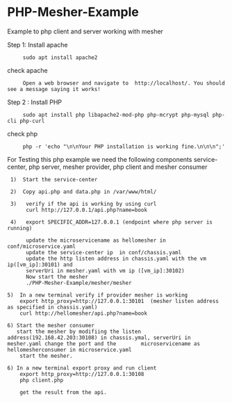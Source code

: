 # PHP-Mesher-Example
Example to php client and server working with mesher

Step 1: Install apache

         sudo apt install apache2
             
   check apache
        
         Open a web browser and navigate to  http://localhost/. You should see a message saying it works!

Step 2 : Install PHP

         sudo apt install php libapache2-mod-php php-mcrypt php-mysql php-cli php-curl

   check php
   
         php -r 'echo "\n\nYour PHP installation is working fine.\n\n\n";'

For Testing this php example we need the following components
       service-center, php server, mesher provider, php client and mesher consumer
  
     1)  Start the service-center
     
     2)  Copy api.php and data.php in /var/www/html/

     3)   verify if the api is working by using curl
          curl http://127.0.0.1/api.php?name=book

     4)   export SPECIFIC_ADDR=127.0.0.1 (endpoint where php server is running)
         
          update the microservicename as hellomesher in conf/microservice.yaml
          update the service-center ip  in conf/chassis.yaml
          update the http listen address in chassis.yaml with the vm ip([vm_ip]:30101) and
          serverUri in mesher.yaml with vm ip ([vm_ip]:30102)
          Now start the mesher
          ./PHP-Mesher-Example/mesher/mesher
    
    5)  In a new terminal verify if provider mesher is working
        export http_proxy=http://127.0.0.1:30101  (mesher listen address as specified in chassis.yaml)
        curl http://hellomesher/api.php?name=book

    6) Start the mesher consumer
       start the mesher by modifiing the listen address(192.168.42.203:30108) in chassis.ymal, serverUri in mesher.yaml change the port and the        microservicename as hellomesherconsumer in microservice.yaml
        start the mesher.

    6) In a new terminal export proxy and run client
        export http_proxy=http://127.0.0.1:30108
        php client.php

        get the result from the api.
   
